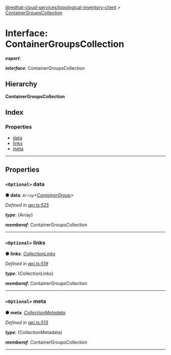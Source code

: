 [@redhat-cloud-services/topological-inventory-client](../README.md) > [ContainerGroupsCollection](../interfaces/containergroupscollection.md)

# Interface: ContainerGroupsCollection

*__export__*: 

*__interface__*: ContainerGroupsCollection

## Hierarchy

**ContainerGroupsCollection**

## Index

### Properties

* [data](containergroupscollection.md#data)
* [links](containergroupscollection.md#links)
* [meta](containergroupscollection.md#meta)

---

## Properties

<a id="data"></a>

### `<Optional>` data

**● data**: *`Array`<[ContainerGroup](containergroup.md)>*

*Defined in [api.ts:525](https://github.com/RedHatInsights/javascript-clients/blob/master/packages/topological-inventory/api.ts#L525)*

*__type__*: {Array}

*__memberof__*: ContainerGroupsCollection

___
<a id="links"></a>

### `<Optional>` links

**● links**: *[CollectionLinks](collectionlinks.md)*

*Defined in [api.ts:519](https://github.com/RedHatInsights/javascript-clients/blob/master/packages/topological-inventory/api.ts#L519)*

*__type__*: {CollectionLinks}

*__memberof__*: ContainerGroupsCollection

___
<a id="meta"></a>

### `<Optional>` meta

**● meta**: *[CollectionMetadata](collectionmetadata.md)*

*Defined in [api.ts:513](https://github.com/RedHatInsights/javascript-clients/blob/master/packages/topological-inventory/api.ts#L513)*

*__type__*: {CollectionMetadata}

*__memberof__*: ContainerGroupsCollection

___

